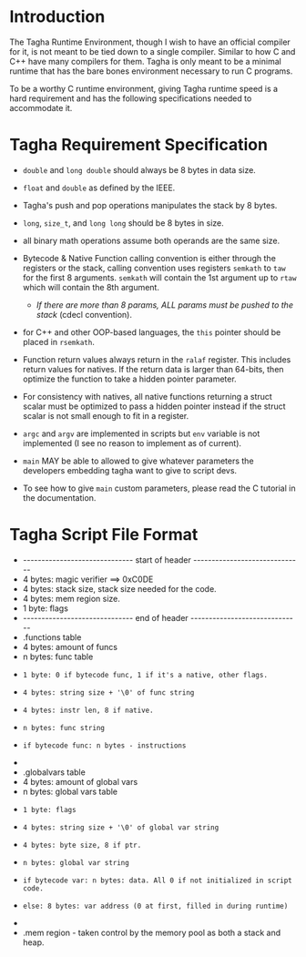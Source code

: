 # Introduction
The Tagha Runtime Environment, though I wish to have an official compiler for it, is not meant to be tied down to a single compiler. Similar to how C and C++ have many compilers for them. Tagha is only meant to be a minimal runtime that has the bare bones environment necessary to run C programs.

To be a worthy C runtime environment, giving Tagha runtime speed is a hard requirement and has the following specifications needed to accommodate it.

# Tagha Requirement Specification

* `double` and `long double` should always be 8 bytes in data size.

* `float` and `double` as defined by the IEEE.

* Tagha's push and pop operations manipulates the stack by 8 bytes.

* `long`, `size_t`, and `long long` should be 8 bytes in size.

* all binary math operations assume both operands are the same size.

* Bytecode & Native Function calling convention is either through the registers or the stack, calling convention uses registers `semkath` to `taw` for the first 8 arguments. `semkath` will contain the 1st argument up to `rtaw` which will contain the 8th argument.
	* *If there are more than 8 params, ALL params must be pushed to the stack* (cdecl convention).

* for C++ and other OOP-based languages, the `this` pointer should be placed in `rsemkath`.

* Function return values always return in the `ralaf` register. This includes return values for natives. If the return data is larger than 64-bits, then optimize the function to take a hidden pointer parameter.

* For consistency with natives, all native functions returning a struct scalar must be optimized to pass a hidden pointer instead if the struct scalar is not small enough to fit in a register.

* `argc` and `argv` are implemented in scripts but `env` variable is not implemented (I see no reason to implement as of current).

* `main` MAY be able to allowed to give whatever parameters the developers embedding tagha want to give to script devs.

* To see how to give `main` custom parameters, please read the C tutorial in the documentation.


# Tagha Script File Format

 * ------------------------------ start of header ------------------------------
 * 4 bytes: magic verifier ==> 0xC0DE
 * 4 bytes: stack size, stack size needed for the code.
 * 4 bytes: mem region size.
 * 1 byte: flags
 * ------------------------------ end of header ------------------------------
 * .functions table
 * 4 bytes: amount of funcs
 * n bytes: func table
 *     1 byte: 0 if bytecode func, 1 if it's a native, other flags.
 *     4 bytes: string size + '\0' of func string
 *     4 bytes: instr len, 8 if native.
 *     n bytes: func string
 *     if bytecode func: n bytes - instructions
 * 
 * .globalvars table
 * 4 bytes: amount of global vars
 * n bytes: global vars table
 *     1 byte: flags
 *     4 bytes: string size + '\0' of global var string
 *     4 bytes: byte size, 8 if ptr.
 *     n bytes: global var string
 *     if bytecode var: n bytes: data. All 0 if not initialized in script code.
 *     else: 8 bytes: var address (0 at first, filled in during runtime)
 * 
 * .mem region - taken control by the memory pool as both a stack and heap.
